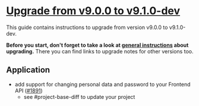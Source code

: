 # [Upgrade from v9.0.0 to v9.1.0-dev](https://github.com/shopsys/shopsys/compare/v9.0.0...master)

This guide contains instructions to upgrade from version v9.0.0 to v9.1.0-dev.

**Before you start, don't forget to take a look at [general instructions](https://github.com/shopsys/shopsys/blob/7.3/UPGRADE.md) about upgrading.**
There you can find links to upgrade notes for other versions too.

## Application

- add support for changing personal data and password to your Frontend API ([#1891](https://github.com/shopsys/shopsys/pull/1891))
    - see #project-base-diff to update your project
